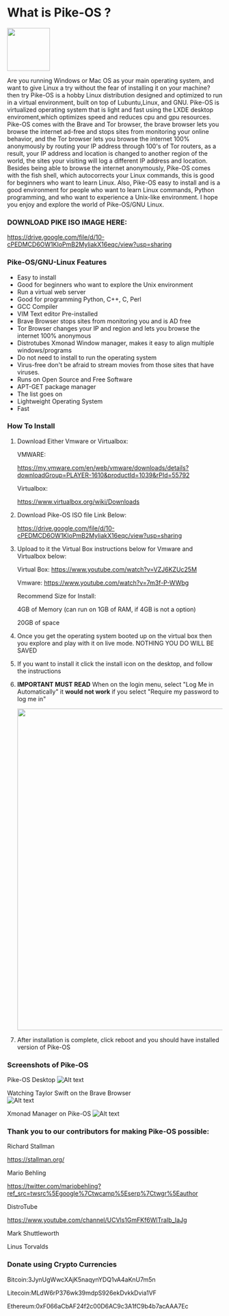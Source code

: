 # **What is Pike-OS ?**

<img src="https://raw.githubusercontent.com/selvadurai/Pike-OS/main/src/assets/menu.png" width="100" height="100">

Are you running Windows or Mac OS as your main operating system, and want to give Linux a try without the fear of installing it on your machine? then try Pike-OS is a hobby Linux distribution designed and optimized to run in a virtual environment, built on top of Lubuntu,Linux, and GNU. Pike-OS is virtualized operating system that is light and fast using the LXDE desktop enviroment,which optimizes speed and reduces cpu and gpu resources. Pike-OS comes with the Brave and Tor browser, the brave browser lets you browse the internet ad-free and stops sites from monitoring your online behavior, and the Tor browser lets you browse the internet 100% anonymously by routing your IP address through 100's of Tor routers, as a result, your IP address and location is changed to another region of the world, the sites your visiting will log a different IP address and location. Besides being able to browse the internet anonymously, Pike-OS comes with the fish shell, which autocorrects your Linux commands, this is good for beginners who want to learn Linux. Also, Pike-OS easy to install and is a good environment for people who want to learn Linux commands, Python programming, and who want to experience a Unix-like environment. I hope you enjoy and explore the world of Pike-OS/GNU Linux. 

### DOWNLOAD PIKE ISO IMAGE HERE: 

https://drive.google.com/file/d/10-cPEDMCD6OW1KIoPmB2MyliakX16eqc/view?usp=sharing


### Pike-OS/GNU-Linux Features

- Easy to install
- Good for beginners who want to explore the Unix environment
- Run a virtual web server
- Good for programming Python, C++, C, Perl
- GCC Compiler 
- VIM Text editor Pre-installed 
- Brave Browser stops sites from monitoring you and is AD free
- Tor Browser changes your IP and region and lets you browse the internet 100% anonymous 
- Distrotubes Xmonad Window manager, makes it easy to align multiple windows/programs
- Do not need to install to run the operating system
- Virus-free don't be afraid to stream movies from those sites that have viruses. 
- Runs on Open Source and Free Software
- APT-GET package manager
- The list goes on
- Lightweight Operating System
- Fast


### How To Install

1. Download Either Vmware or Virtualbox:

    VMWARE:
   
    https://my.vmware.com/en/web/vmware/downloads/details?downloadGroup=PLAYER-1610&productId=1039&rPId=55792

    Virtualbox:
   
    https://www.virtualbox.org/wiki/Downloads
   
2.  Download Pike-OS ISO file Link Below: 

    https://drive.google.com/file/d/10-cPEDMCD6OW1KIoPmB2MyliakX16eqc/view?usp=sharing

 
3.   Upload to it the Virtual Box instructions below for Vmware and Virtualbox below: 

     Virtual Box:
     https://www.youtube.com/watch?v=VZJ6KZUc25M
     
     Vmware: 
     https://www.youtube.com/watch?v=7m3f-P-WWbg
     
     Recommend Size for Install:
     
      4GB of Memory (can run on 1GB of RAM, if 4GB is not a option) 

      20GB of space 
      
     

4.   Once you get the operating system booted up on the virtual box then you explore and play with it on live mode. NOTHING YOU DO WILL BE SAVED

5.  If you want to install it click the install icon on the desktop, and follow the instructions  

6.  **IMPORTANT MUST READ** When on the login menu, select "Log Me in Automatically" it **would not work** if you select "Require my password to log me in" 
     
     <img src="https://raw.githubusercontent.com/selvadurai/Pike-OS/main/screenshots/loginHighlight.jpg" width="960" height="750">

7.   After installation is complete, click reboot and you should have installed version of Pike-OS




### Screenshots of Pike-OS

Pike-OS Desktop
![Alt text](https://raw.githubusercontent.com/selvadurai/Pike-OS/main/screenshots/wallpaper.jpg "Highlight login")


Watching Taylor Swift on the Brave Browser     
![Alt text](  https://raw.githubusercontent.com/selvadurai/Pike-OS/main/screenshots/taylorswift.jpg "Highlight login")

Xmonad Manager on Pike-OS
![Alt text]( https://raw.githubusercontent.com/selvadurai/Pike-OS/main/screenshots/xmonad.png "Highlight login")


### Thank you to our contributors for making Pike-OS possible:

Richard Stallman
 
https://stallman.org/

Mario Behling

https://twitter.com/mariobehling?ref_src=twsrc%5Egoogle%7Ctwcamp%5Eserp%7Ctwgr%5Eauthor

DistroTube

https://www.youtube.com/channel/UCVls1GmFKf6WlTraIb_IaJg

Mark Shuttleworth

Linus Torvalds


### Donate using Crypto Currencies

Bitcoin:3JynUgWwcXAjK5naqynYDQ1vA4aKnU7m5n

Litecoin:MLdW6rP376wk39mdpS926ekDvkkDvia1VF

Ethereum:0xF066aCbAF24f2c00D6AC9c3A1fC9b4b7acAAA7Ec


